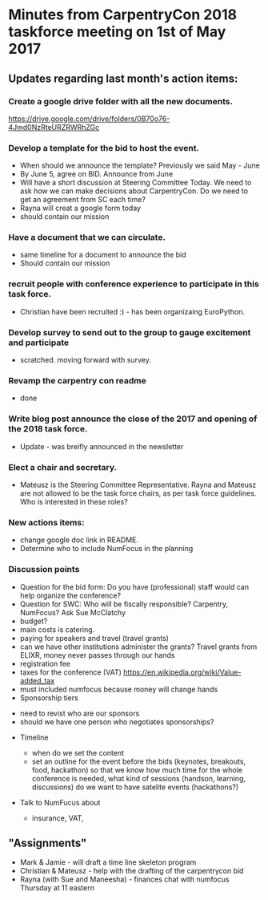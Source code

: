 # Minutes from CarpentryCon 2018 taskforce meeting on 1st of May 2017
## Updates regarding last month's action items: 
### Create a google drive folder with all the new documents.
https://drive.google.com/drive/folders/0B70o76-4Jmd0NzRteURZRWRhZGc
### Develop a template for the bid to host the event.
* When should we announce the template? Previously we said May - June
* By June 5, agree on BID. Announce from June 
* Will have a short discussion at Steering Committee Today. We need to ask how we can make decisions about CarpentryCon.
  Do we need to get an agreement from SC each time?
* Rayna will creat a google form today
* should contain our mission
### Have a document that we can circulate. 
* same timeline for a document to announce the bid
* Should contain our mission
### recruit people with conference experience to participate in this task force. 
* Christian have been recruited :) - has been organizaing EuroPython. 
### Develop survey to send out to the group to gauge excitement and participate  
* scratched. moving forward with survey.
### Revamp the carpentry con readme
* done
### Write blog post announce the close of the 2017 and opening of the 2018 task force.
* Update - was breifly announced in the newsletter
### Elect a chair and secretary.
* Mateusz is the Steering Committee Representative. Rayna and Mateusz are not allowed to be the task force chairs,
as per task force guidelines. Who is interested in these roles?

### New actions items:
- change google doc link in README.
- Determine who to include NumFocus in the planning

### Discussion points
* Question for the bid form: Do you have (professional) staff would can help organize the conference?
* Question for SWC: Who will be fiscally responsible? Carpentry, NumFocus? Ask Sue McClatchy
* budget?
* main costs is catering. 
* paying for speakers and travel (travel grants)
* can we have other institutions administer the grants? Travel grants from ELIXR, money never passes through our hands
* registration fee
* taxes for the conference (VAT) https://en.wikipedia.org/wiki/Value-added_tax
* must included numfocus because money will change hands
* Sponsorship tiers
- need to revist who are our sponsors
- should we have one person who negotiates sponsorships?

* Timeline
  - when do we set the content
  - set an outline for the event before the bids  (keynotes, breakouts, food, hackathon) so that we know how much time for the whole conference is needed, what kind of sessions (handson, learning, discussions) do we want to have satelite events (hackathons?)

* Talk to NumFucus about
  - insurance, VAT, 

## "Assignments"
- Mark & Jamie - will draft a  time line skeleton program
- Christian & Mateusz - help with the drafting of the carpentrycon bid
- Rayna (with Sue and Maneesha) - finances chat with numfocus Thursday at 11 eastern
